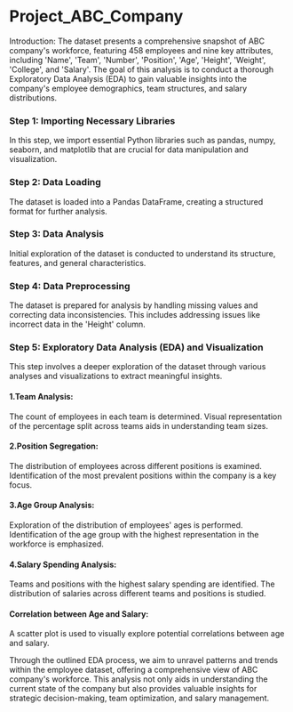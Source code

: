 # Project_ABC_Company
Introduction:
The dataset presents a comprehensive snapshot of ABC company's workforce, featuring 458 employees and nine key attributes, including 'Name', 'Team', 'Number', 'Position', 'Age', 'Height', 'Weight', 'College', and 'Salary'. The goal of this analysis is to conduct a thorough Exploratory Data Analysis (EDA) to gain valuable insights into the company's employee demographics, team structures, and salary distributions.

### Step 1: Importing Necessary Libraries

In this step, we import essential Python libraries such as pandas, numpy, seaborn, and matplotlib that are crucial for data manipulation and visualization.

### Step 2: Data Loading

The dataset is loaded into a Pandas DataFrame, creating a structured format for further analysis.

### Step 3: Data Analysis

Initial exploration of the dataset is conducted to understand its structure, features, and general characteristics.

### Step 4: Data Preprocessing

The dataset is prepared for analysis by handling missing values and correcting data inconsistencies. This includes addressing issues like incorrect data in the 'Height' column.

### Step 5: Exploratory Data Analysis (EDA) and Visualization

This step involves a deeper exploration of the dataset through various analyses and visualizations to extract meaningful insights.
#### 1.Team Analysis:

The count of employees in each team is determined.
Visual representation of the percentage split across teams aids in understanding team sizes.

#### 2.Position Segregation:

The distribution of employees across different positions is examined.
Identification of the most prevalent positions within the company is a key focus.

#### 3.Age Group Analysis:

Exploration of the distribution of employees' ages is performed.
Identification of the age group with the highest representation in the workforce is emphasized.

#### 4.Salary Spending Analysis:

Teams and positions with the highest salary spending are identified.
The distribution of salaries across different teams and positions is studied.

#### Correlation between Age and Salary:

A scatter plot is used to visually explore potential correlations between age and salary.


Through the outlined EDA process, we aim to unravel patterns and trends within the employee dataset, offering a comprehensive view of ABC company's workforce. This analysis not only aids in understanding the current state of the company but also provides valuable insights for strategic decision-making, team optimization, and salary management.
